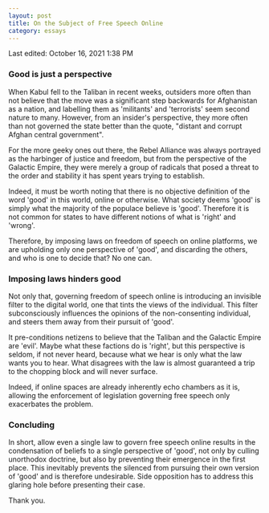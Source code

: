 ```yaml
---
layout: post
title: On the Subject of Free Speech Online
category: essays
---
```


Last edited: October 16, 2021 1:38 PM

### Good is just a perspective

When Kabul fell to the Taliban in recent weeks, outsiders more often than not believe that the move was a significant step backwards for Afghanistan as a nation, and labelling them as 'militants' and 'terrorists' seem second nature to many. However, from an insider's perspective, they more often than not governed the state better than the quote, "distant and corrupt Afghan central government". 

For the more geeky ones out there, the Rebel Alliance was always portrayed as the harbinger of justice and freedom, but from the perspective of the Galactic Empire, they were merely a group of radicals that posed a threat to the order and stability it has spent years trying to establish.

Indeed, it must be worth noting that there is no objective definition of the word 'good' in this world, online or otherwise. What society deems 'good' is simply what the majority of the populace believe is 'good'. Therefore it is not common for states to have different notions of what is 'right' and 'wrong'.

Therefore, by imposing laws on freedom of speech on online platforms, we are upholding only one perspective of 'good', and discarding the others, and who is one to decide that? No one can.

### Imposing laws hinders good

Not only that, governing freedom of speech online is introducing an invisible filter to the digital world, one that tints the views of the individual. This filter subconsciously influences the opinions of the non-consenting individual, and steers them away from their pursuit of 'good'.

It pre-conditions netizens to believe that the Taliban and the Galactic Empire are 'evil'. Maybe what these factions do is 'right', but this perspective is seldom, if not never heard, because what we hear is only what the law wants you to hear. What disagrees with the law is almost guaranteed a trip to the chopping block and will never surface.

Indeed, if online spaces are already inherently echo chambers as it is, allowing the enforcement of legislation governing free speech only exacerbates the problem.

### Concluding

In short, allow even a single law to govern free speech online results in the condensation of beliefs to a single perspective of 'good', not only by culling unorthodox doctrine, but also by preventing their emergence in the first place. This inevitably prevents the silenced from pursuing their own version of 'good' and is therefore undesirable. Side opposition has to address this glaring hole before presenting their case. 

Thank you.